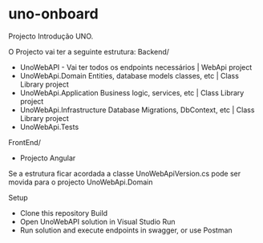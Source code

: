 # uno-onboard
Projecto Introdução UNO.

 O Projecto vai ter a seguinte estrutura:
 Backend/
 - UnoWebAPI - Vai ter todos os endpoints necessários                   | WebApi project
 - UnoWebApi.Domain             Entities, database models classes, etc  | Class Library project
 - UnoWebApi.Application        Business logic, services, etc           | Class Library project
 - UnoWebApi.Infrastructure     Database Migrations, DbContext, etc     | Class Library project
 - UnoWebApi.Tests

 FrontEnd/
- Projecto Angular

 Se a estrutura ficar acordada a classe UnoWebApiVersion.cs pode ser movida para o projecto UnoWebApi.Domain

Setup
 - Clone this repository
 Build
 - Open UnoWebAPI solution in Visual Studio
 Run
 - Run solution and execute endpoints in swagger, or use Postman




